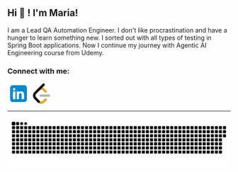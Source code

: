 ## Hi 👋 ! I'm Maria!

I am a Lead QA Automation Engineer. I don't like procrastination and have a hunger to learn something new.  I sorted out with all  types of testing in Spring Boot applications. Now I continue my journey with Agentic AI Engineering course from Udemy.


<h3 align="left">Connect with me:</h3>

              
<p align="left" text-align="center">
  <a href="https://www.linkedin.com/in/maria-shpatserman/" target="_blank" rel="noreferrer"> 
     <img src="assets/icons/linkedin/linkedin.svg" width="50" style="vertical-align:middle;"   /></a>
 <a href="https://leetcode.com/u/shpatserman_maria/" target="_blank" rel="noreferrer"> 
     <img src="assets/icons/leetcode/leetcode.svg" width="46"  style="vertical-align:middle;"  /> </a>


 
   

</p>

<hr>
<p align="center">
 <img width="1000" src="assets/github-snake.svg" alt="snake"/>
</p>
<!--
**maria-shpatserman/maria-shpatserman** is a ✨ _special_ ✨ repository because its `README.md` (this file) appears on your GitHub profile.

Here are some ideas to get you started:

- 🔭 I’m currently working on ...
- 🌱 I’m currently learning ...
- 👯 I’m looking to collaborate on ...
- 🤔 I’m looking for help with ...
- 💬 Ask me about ...
- 📫 How to reach me: ...
- 😄 Pronouns: ...
- ⚡ Fun fact: ...
-->
